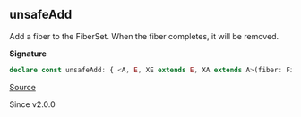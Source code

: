 ## unsafeAdd

Add a fiber to the FiberSet. When the fiber completes, it will be removed.

**Signature**

```ts
declare const unsafeAdd: { <A, E, XE extends E, XA extends A>(fiber: Fiber.RuntimeFiber<XA, XE>, options?: { readonly interruptAs?: FiberId.FiberId | undefined; readonly propagateInterruption?: boolean | undefined; } | undefined): (self: FiberSet<A, E>) => void; <A, E, XE extends E, XA extends A>(self: FiberSet<A, E>, fiber: Fiber.RuntimeFiber<XA, XE>, options?: { readonly interruptAs?: FiberId.FiberId | undefined; readonly propagateInterruption?: boolean | undefined; } | undefined): void; }
```

[Source](https://github.com/Effect-TS/effect/tree/main/packages/effect/src/FiberSet.ts#L187)

Since v2.0.0